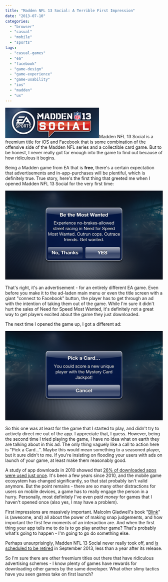 ```yaml
---
title: "Madden NFL 13 Social: A Terrible First Impression"
date: "2013-07-10"
categories: 
  - "browser"
  - "casual"
  - "mobile"
  - "sports"
tags: 
  - "casual-games"
  - "ea"
  - "facebook"
  - "game-design"
  - "game-experience"
  - "game-usability"
  - "ios"
  - "madden"
  - "ux"
---
```


[![Logo for Madden NFL 13 Social](images/madden-13-social-logo-300x97.png)](http://www.thatgamesux.com/wp-content/uploads/2013/07/madden-13-social-logo.png)Madden NFL 13 Social is a freemium title for iOS and Facebook that is some combination of the offensive side of the Madden NFL series and a collectible card game. But to be honest, I never really got far enough into the game to find out because of how ridiculous it begins.

Being a Madden game from EA that is **free**, there's a certain expectation that advertisements and in-app-purchases will be plentiful, which is definitely true. True story, here's the first thing that greeted me when I opened Madden NFL 13 Social for the very first time:

[![Need for Speed ad in Madden NFL 13 Social](images/madden-13-social-nfs-ad-1024x576.png)](http://www.thatgamesux.com/wp-content/uploads/2013/07/madden-13-social-nfs-ad.png)

That's right, it's an advertisement - for an entirely different EA game. Even before you make it to the ad-laden main menu or even the title screen with a giant "connect to Facebook" button, the player has to get through an ad with the intention of taking them out of the game. While I'm sure it didn't hurt the sales of Need for Speed Most Wanted, it's definitely not a great way to get players excited about the game they just downloaded.

The next time I opened the game up, I got a different ad:

[![Madden ad in Madden NFL 13 Social](images/madden-13-social-madden-ad-1024x576.png)](http://www.thatgamesux.com/wp-content/uploads/2013/07/madden-13-social-madden-ad.png)

So this one was at least for the game that I started to play, and didn't try to actively direct me out of the app. I appreciate that, I guess. However, being the second time I tried playing the game, I have no idea what on earth they are talking about in this ad. The only thing vaguely like a call to action here is "Pick a Card...". Maybe this would mean something to a seasoned player, but it sure didn't to me. If you're insisting on flooding your users with ads on launch of your game, at least make them reasonably good.

A study of app downloads in 2010 showed that [26% of downloaded apps were used just once](http://www.localytics.com/blog/2011/first-impressions-matter-26-percent-of-apps-downloaded-used-just-once/). It's been a few years since 2010, and the mobile game ecosystem has changed significantly, so that stat probably isn't valid anymore. But the point remains - there are so many other distractions for users on mobile devices, a game has to really engage the person in a hurry. Personally, most definitely I've even _paid money_ for games that I haven't opened once (also yes, I may have a problem).

First impressions are massively important. Malcolm Gladwell's book "[Blink](http://www.gladwell.com/blink/)" is (awesome, and) all about the power of making snap judgements, and how important the first few moments of an interaction are. And when the first thing your app tells me to do is to go play another game? That's probably what's going to happen - I'm going to go do something else.

Perhaps unsurprisingly, Madden NFL 13 Social never really took off, and [is scheduled to be retired](https://help.ea.com/article/madden-nfl-social-is-being-retired) in September 2013, less than a year after its release.

So I'm sure there are other freemium titles out there that have ridiculous advertising schemes - I know plenty of games have rewards for downloading other games by the same developer. What other slimy tactics have you seen games take on first launch?
